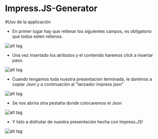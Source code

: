 
# Impress.JS-Generator


#Uso de la applicación 

- En primer lugar hay que rellenar los siguientes campos, es obligatorio que todos esten rellenos.

![alt tag](http://i.imgsafe.org/4b40961839.png)

- Una vez insertado los atributos y el contenido haremos click a insertar paso.

![alt tag](http://i.imgsafe.org/4b5d2634be.png)


- Cuando tengamos toda nuestra presentacion terminada, le darémos a copiar Json y a continuación al "lanzador impress json"

![alt tag](http://i.imgsafe.org/4b5d3e1b0b.png)

- Se nos abrira otra pestaña donde colocaremos el Json

![alt tag](http://i.imgsafe.org/4b5d358325.png)


- Y listo a disfrutar de nuestra presentación hecha con Impress.JS!

![alt tag](https://i.gyazo.com/f8d9b94f7b834d0920f8ad23c9a83858.gif)

